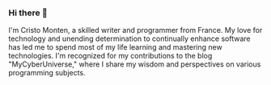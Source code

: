 ### Hi there 👋

I'm Cristo Monten, a skilled writer and programmer from France. My love for technology and unending determination to continually enhance software has led me to spend most of my life learning and mastering new technologies. I'm recognized for my contributions to the blog "MyCyberUniverse," where I share my wisdom and perspectives on various programming subjects.

<!--
**cristomonten/CristoMonten** is a ✨ _special_ ✨ repository because its `README.md` (this file) appears on your GitHub profile.

Here are some ideas to get you started:

- 🔭 I’m currently working on ...
- 🌱 I’m currently learning ...
- 👯 I’m looking to collaborate on ...
- 🤔 I’m looking for help with ...
- 💬 Ask me about ...
- 📫 How to reach me: ...
- 😄 Pronouns: ...
- ⚡ Fun fact: ...
-->

